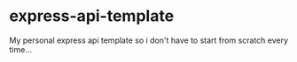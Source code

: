 # express-api-template
My personal express api template so i don't have to start from scratch every time...
